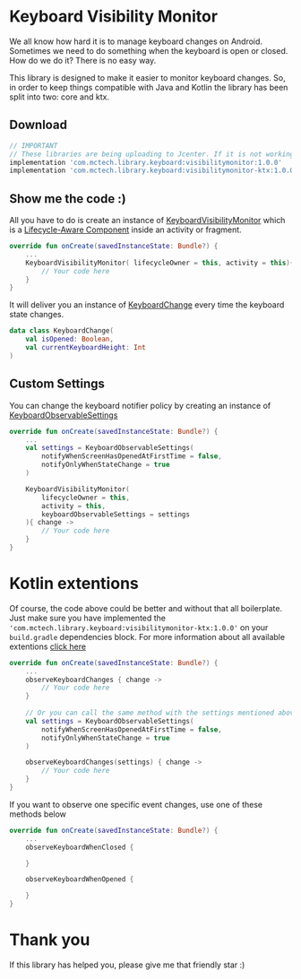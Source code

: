 Keyboard Visibility Monitor
=

We all know how hard it is to manage keyboard changes on Android. Sometimes we need to do something when the keyboard is open or closed. How do we do it? There is no easy way.

This library is designed to make it easier to monitor keyboard changes. So, in order to keep things compatible with Java and Kotlin the library has been split into two: core and ktx.

## Download
```groovy
// IMPORTANT
// These libraries are being uploading to Jcenter. If it is not working try again in a few hours.
implementation 'com.mctech.library.keyboard:visibilitymonitor:1.0.0'
implementation 'com.mctech.library.keyboard:visibilitymonitor-ktx:1.0.0'
``` 

## Show me the code :)
All you have to do is create an instance of [KeyboardVisibilityMonitor](https://github.com/MayconCardoso/KeyboardVisibilityMonitor/blob/master/library/src/main/java/com/mctech/library/keyboard/visibilitymonitor/KeyboardVisibilityMonitor.kt) which is a [Lifecycle-Aware Component](https://developer.android.com/topic/libraries/architecture/lifecycle) inside an activity or fragment.

```kotlin
override fun onCreate(savedInstanceState: Bundle?) {
    ...
    KeyboardVisibilityMonitor( lifecycleOwner = this, activity = this){ change ->
        // Your code here
    }
}
```

It will deliver you an instance of [KeyboardChange](https://github.com/MayconCardoso/KeyboardVisibilityMonitor/blob/master/library/src/main/java/com/mctech/library/keyboard/visibilitymonitor/KeyboardChange.kt) every time the keyboard state changes.

```kotlin
data class KeyboardChange(
    val isOpened: Boolean,
    val currentKeyboardHeight: Int
)
```

## Custom Settings
You can change the keyboard notifier policy by creating an instance of [KeyboardObservableSettings](https://github.com/MayconCardoso/KeyboardVisibilityMonitor/blob/master/library/src/main/java/com/mctech/library/keyboard/visibilitymonitor/KeyboardObservableSettings.kt)

```kotlin
override fun onCreate(savedInstanceState: Bundle?) {
    ...
    val settings = KeyboardObservableSettings(
        notifyWhenScreenHasOpenedAtFirstTime = false,
        notifyOnlyWhenStateChange = true
    )

    KeyboardVisibilityMonitor( 
        lifecycleOwner = this, 
        activity = this, 
        keyboardObservableSettings = settings
    ){ change ->
        // Your code here
    }
}
```

Kotlin extentions
= 

Of course, the code above could be better and without that all boilerplate. Just make sure you have implemented the ```'com.mctech.library.keyboard:visibilitymonitor-ktx:1.0.0'``` on your ```build.gradle``` dependencies block. For more information about all available extentions [click here](https://github.com/MayconCardoso/KeyboardVisibilityMonitor/tree/master/extentions/src/main/java/com/mctech/library/keyboard/visibilitymonitor/extentions)

```kotlin
override fun onCreate(savedInstanceState: Bundle?) {
    ...
    observeKeyboardChanges { change ->
        // Your code here
    }
    
    // Or you can call the same method with the settings mentioned above.
    val settings = KeyboardObservableSettings(
        notifyWhenScreenHasOpenedAtFirstTime = false,
        notifyOnlyWhenStateChange = true
    )

    observeKeyboardChanges(settings) { change ->
        // Your code here
    }
}
```

If you want to observe one specific event changes, use one of these methods below

```kotlin
override fun onCreate(savedInstanceState: Bundle?) {
    ...
    observeKeyboardWhenClosed {

    }

    observeKeyboardWhenOpened {

    }
}
```

# Thank you
If this library has helped you, please give me that friendly star :)
